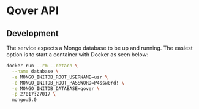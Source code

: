 # Qover API

## Development

The service expects a Mongo database to be up and running.
The easiest option is to start a container with Docker as seen below:

```bash
docker run --rm --detach \
  --name database \
  -e MONGO_INITDB_ROOT_USERNAME=usr \
  -e MONGO_INITDB_ROOT_PASSWORD=P4ssw0rd! \
  -e MONGO_INITDB_DATABASE=qover \
  -p 27017:27017 \
  mongo:5.0
```
